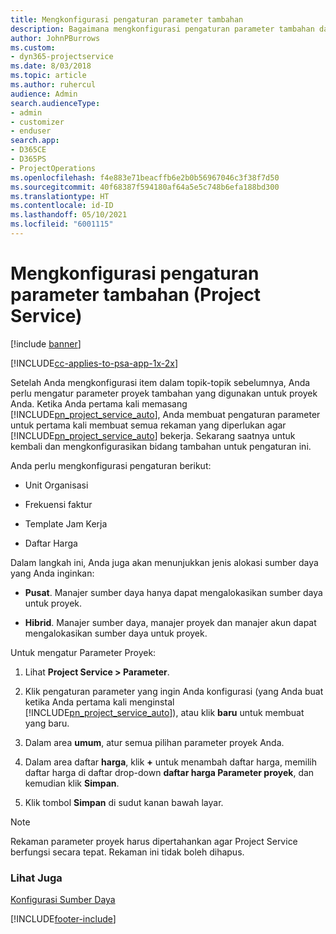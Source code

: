```yaml
---
title: Mengkonfigurasi pengaturan parameter tambahan
description: Bagaimana mengkonfigurasi pengaturan parameter tambahan dalam Project Service
author: JohnPBurrows
ms.custom:
- dyn365-projectservice
ms.date: 8/03/2018
ms.topic: article
ms.author: ruhercul
audience: Admin
search.audienceType:
- admin
- customizer
- enduser
search.app:
- D365CE
- D365PS
- ProjectOperations
ms.openlocfilehash: f4e883e71beacffb6e2b0b56967046c3f38f7d50
ms.sourcegitcommit: 40f68387f594180af64a5e5c748b6efa188bd300
ms.translationtype: HT
ms.contentlocale: id-ID
ms.lasthandoff: 05/10/2021
ms.locfileid: "6001115"
---
```

# <a name="configure-additional-parameter-settings-project-service"></a>Mengkonfigurasi pengaturan parameter tambahan (Project Service)

[!include [banner](../includes/psa-now-project-operations.md)]

[!INCLUDE[cc-applies-to-psa-app-1x-2x](../includes/cc-applies-to-psa-app-1x-2x.md)]

Setelah Anda mengkonfigurasi item dalam topik-topik sebelumnya, Anda perlu mengatur parameter proyek tambahan yang digunakan untuk proyek Anda. Ketika Anda pertama kali memasang [!INCLUDE[pn_project_service_auto](../includes/pn-project-service-auto.md)], Anda membuat pengaturan parameter untuk pertama kali membuat semua rekaman yang diperlukan agar [!INCLUDE[pn_project_service_auto](../includes/pn-project-service-auto.md)] bekerja. Sekarang saatnya untuk kembali dan mengkonfigurasikan bidang tambahan untuk pengaturan ini.  
  
 Anda perlu mengkonfigurasi pengaturan berikut:  
  
-   Unit Organisasi  
  
-   Frekuensi faktur  
  
-   Template Jam Kerja  
  
-   Daftar Harga  
 
Dalam langkah ini, Anda juga akan menunjukkan jenis alokasi sumber daya yang Anda inginkan:  
  
- **Pusat**. Manajer sumber daya hanya dapat mengalokasikan sumber daya untuk proyek.  
  
- **Hibrid**. Manajer sumber daya, manajer proyek dan manajer akun dapat mengalokasikan sumber daya untuk proyek.  
  
 
Untuk mengatur Parameter Proyek:  
  
1. Lihat **Project Service > Parameter**.  
  
2. Klik pengaturan parameter yang ingin Anda konfigurasi (yang Anda buat ketika Anda pertama kali menginstal [!INCLUDE[pn_project_service_auto](../includes/pn-project-service-auto.md)]), atau klik **baru** untuk membuat yang baru.  
  
3. Dalam area **umum**, atur semua pilihan parameter proyek Anda.  
  
4. Dalam area daftar **harga**, klik **+** untuk menambah daftar harga, memilih daftar harga di daftar drop-down **daftar harga Parameter proyek**, dan kemudian klik **Simpan**.  
  
5. Klik tombol **Simpan** di sudut kanan bawah layar.  

> [!NOTE]
> Rekaman parameter proyek harus dipertahankan agar Project Service berfungsi secara tepat. Rekaman ini tidak boleh dihapus.

### <a name="see-also"></a>Lihat Juga  
 [Konfigurasi Sumber Daya](../psa/set-up-resources.md)


[!INCLUDE[footer-include](../includes/footer-banner.md)]